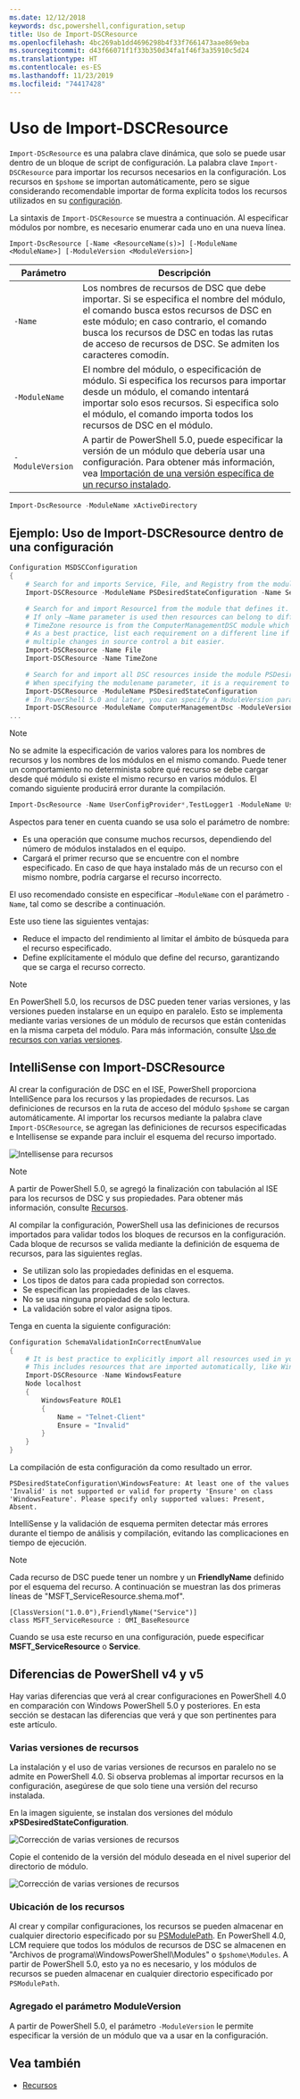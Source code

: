 ```yaml
---
ms.date: 12/12/2018
keywords: dsc,powershell,configuration,setup
title: Uso de Import-DSCResource
ms.openlocfilehash: 4bc269ab1dd4696298b4f33f7661473aae869eba
ms.sourcegitcommit: d43f66071f1f33b350d34fa1f46f3a35910c5d24
ms.translationtype: HT
ms.contentlocale: es-ES
ms.lasthandoff: 11/23/2019
ms.locfileid: "74417428"
---
```

# <a name="using-import-dscresource"></a>Uso de Import-DSCResource

`Import-DScResource` es una palabra clave dinámica, que solo se puede usar dentro de un bloque de script de configuración. La palabra clave `Import-DSCResource` para importar los recursos necesarios en la configuración. Los recursos en `$pshome` se importan automáticamente, pero se sigue considerando recomendable importar de forma explícita todos los recursos utilizados en su [configuración](Configurations.md).

La sintaxis de `Import-DSCResource` se muestra a continuación.  Al especificar módulos por nombre, es necesario enumerar cada uno en una nueva línea.

```syntax
Import-DscResource [-Name <ResourceName(s)>] [-ModuleName <ModuleName>] [-ModuleVersion <ModuleVersion>]
```

|Parámetro  |Descripción  |
|---------|---------|
|`-Name`|Los nombres de recursos de DSC que debe importar. Si se especifica el nombre del módulo, el comando busca estos recursos de DSC en este módulo; en caso contrario, el comando busca los recursos de DSC en todas las rutas de acceso de recursos de DSC. Se admiten los caracteres comodín.|
|`-ModuleName`|El nombre del módulo, o especificación de módulo.  Si especifica los recursos para importar desde un módulo, el comando intentará importar solo esos recursos. Si especifica solo el módulo, el comando importa todos los recursos de DSC en el módulo.|
|`-ModuleVersion`|A partir de PowerShell 5.0, puede especificar la versión de un módulo que debería usar una configuración. Para obtener más información, vea [Importación de una versión específica de un recurso instalado](sxsresource.md).|

```powershell
Import-DscResource -ModuleName xActiveDirectory
```

## <a name="example-use-import-dscresource-within-a-configuration"></a>Ejemplo: Uso de Import-DSCResource dentro de una configuración

```powershell
Configuration MSDSCConfiguration
{
    # Search for and imports Service, File, and Registry from the module PSDesiredStateConfiguration.
    Import-DSCResource -ModuleName PSDesiredStateConfiguration -Name Service, File, Registry

    # Search for and import Resource1 from the module that defines it.
    # If only –Name parameter is used then resources can belong to different PowerShell modules as well.
    # TimeZone resource is from the ComputerManagementDSC module which is not installed by default.
    # As a best practice, list each requirement on a different line if possible.  This makes reviewing
    # multiple changes in source control a bit easier.
    Import-DSCResource -Name File
    Import-DSCResource -Name TimeZone

    # Search for and import all DSC resources inside the module PSDesiredStateConfiguration.
    # When specifying the modulename parameter, it is a requirement to list each on a new line.
    Import-DSCResource -ModuleName PSDesiredStateConfiguration
    # In PowerShell 5.0 and later, you can specify a ModuleVersion parameter
    Import-DSCResource -ModuleName ComputerManagementDsc -ModuleVersion 6.0.0.0
...
```

> [!NOTE]
> No se admite la especificación de varios valores para los nombres de recursos y los nombres de los módulos en el mismo comando. Puede tener un comportamiento no determinista sobre qué recurso se debe cargar desde qué módulo si existe el mismo recurso en varios módulos. El comando siguiente producirá error durante la compilación.
>
> ```powershell
> Import-DscResource -Name UserConfigProvider*,TestLogger1 -ModuleName UserConfigProv,PsModuleForTestLogger
> ```

Aspectos para tener en cuenta cuando se usa solo el parámetro de nombre:

- Es una operación que consume muchos recursos, dependiendo del número de módulos instalados en el equipo.
- Cargará el primer recurso que se encuentre con el nombre especificado. En caso de que haya instalado más de un recurso con el mismo nombre, podría cargarse el recurso incorrecto.

El uso recomendado consiste en especificar `–ModuleName` con el parámetro `-Name`, tal como se describe a continuación.

Este uso tiene las siguientes ventajas:

- Reduce el impacto del rendimiento al limitar el ámbito de búsqueda para el recurso especificado.
- Define explícitamente el módulo que define del recurso, garantizando que se carga el recurso correcto.

> [!NOTE]
> En PowerShell 5.0, los recursos de DSC pueden tener varias versiones, y las versiones pueden instalarse en un equipo en paralelo. Esto se implementa mediante varias versiones de un módulo de recursos que están contenidas en la misma carpeta del módulo.
> Para más información, consulte [Uso de recursos con varias versiones](sxsresource.md).

## <a name="intellisense-with-import-dscresource"></a>IntelliSense con Import-DSCResource

Al crear la configuración de DSC en el ISE, PowerShell proporciona IntelliSence para los recursos y las propiedades de recursos. Las definiciones de recursos en la ruta de acceso del módulo `$pshome` se cargan automáticamente. Al importar los recursos mediante la palabra clave `Import-DSCResource`, se agregan las definiciones de recursos especificadas e Intellisense se expande para incluir el esquema del recurso importado.

![Intellisense para recursos](../media/resource-intellisense.png)

> [!NOTE]
> A partir de PowerShell 5.0, se agregó la finalización con tabulación al ISE para los recursos de DSC y sus propiedades. Para obtener más información, consulte [Recursos](../resources/resources.md).

Al compilar la configuración, PowerShell usa las definiciones de recursos importados para validar todos los bloques de recursos en la configuración.
Cada bloque de recursos se valida mediante la definición de esquema de recursos, para las siguientes reglas.

- Se utilizan solo las propiedades definidas en el esquema.
- Los tipos de datos para cada propiedad son correctos.
- Se especifican las propiedades de las claves.
- No se usa ninguna propiedad de solo lectura.
- La validación sobre el valor asigna tipos.

Tenga en cuenta la siguiente configuración:

```powershell
Configuration SchemaValidationInCorrectEnumValue
{
    # It is best practice to explicitly import all resources used in your Configuration.
    # This includes resources that are imported automatically, like WindowsFeature.
    Import-DSCResource -Name WindowsFeature
    Node localhost
    {
        WindowsFeature ROLE1
        {
            Name = "Telnet-Client"
            Ensure = "Invalid"
        }
    }
}
```

La compilación de esta configuración da como resultado un error.

```output
PSDesiredStateConfiguration\WindowsFeature: At least one of the values 'Invalid' is not supported or valid for property 'Ensure' on class 'WindowsFeature'. Please specify only supported values: Present, Absent.
```

IntelliSense y la validación de esquema permiten detectar más errores durante el tiempo de análisis y compilación, evitando las complicaciones en tiempo de ejecución.

> [!NOTE]
> Cada recurso de DSC puede tener un nombre y un **FriendlyName** definido por el esquema del recurso. A continuación se muestran las dos primeras líneas de "MSFT_ServiceResource.shema.mof".
> ```syntax
> [ClassVersion("1.0.0"),FriendlyName("Service")]
> class MSFT_ServiceResource : OMI_BaseResource
> ```
> Cuando se usa este recurso en una configuración, puede especificar **MSFT_ServiceResource** o **Service**.

## <a name="powershell-v4-and-v5-differences"></a>Diferencias de PowerShell v4 y v5

Hay varias diferencias que verá al crear configuraciones en PowerShell 4.0 en comparación con Windows PowerShell 5.0 y posteriores. En esta sección se destacan las diferencias que verá y que son pertinentes para este artículo.

### <a name="multiple-resource-versions"></a>Varias versiones de recursos

La instalación y el uso de varias versiones de recursos en paralelo no se admite en PowerShell 4.0. Si observa problemas al importar recursos en la configuración, asegúrese de que solo tiene una versión del recurso instalada.

En la imagen siguiente, se instalan dos versiones del módulo **xPSDesiredStateConfiguration**.

![Corrección de varias versiones de recursos](../media/multiple-resource-versions-broken.png)

Copie el contenido de la versión del módulo deseada en el nivel superior del directorio de módulo.

![Corrección de varias versiones de recursos](../media/multiple-resource-versions-fixed.png)

### <a name="resource-location"></a>Ubicación de los recursos

Al crear y compilar configuraciones, los recursos se pueden almacenar en cualquier directorio especificado por su [PSModulePath](/powershell/scripting/developer/module/modifying-the-psmodulepath-installation-path). En PowerShell 4.0, LCM requiere que todos los módulos de recursos de DSC se almacenen en "Archivos de programa\WindowsPowerShell\Modules" o `$pshome\Modules`. A partir de PowerShell 5.0, esto ya no es necesario, y los módulos de recursos se pueden almacenar en cualquier directorio especificado por `PSModulePath`.

### <a name="moduleversion-added"></a>Agregado el parámetro ModuleVersion

A partir de PowerShell 5.0, el parámetro `-ModuleVersion` le permite especificar la versión de un módulo que va a usar en la configuración.

## <a name="see-also"></a>Vea también

- [Recursos](../resources/resources.md)
